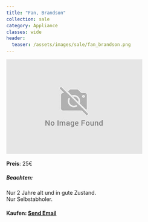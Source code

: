 ```yaml
---
title: "Fan, Brandson"
collection: sale
category: Appliance
classes: wide
header: 
  teaser: /assets/images/sale/fan_brandson.png
---
```




<a href="">
  <img src="/assets/images/sale/fan_brandson.png" alt="Fan, Brandson">
</a>

**Preis**: 25€

##### Beachten:
Nur 2 Jahre alt und in gute Zustand.<br>Nur Selbstabholer.

#### Kaufen: <a href = "mailto:digitaldasler@gmail.com?subject=Fan, Brandson">Send Email</a>

